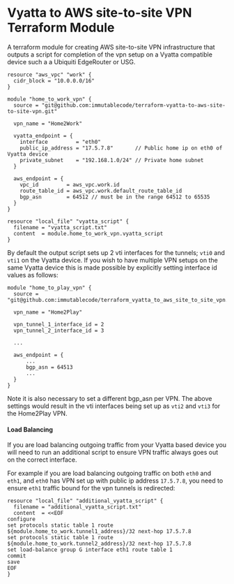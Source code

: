 Vyatta to AWS site-to-site VPN Terraform Module
===============================================

A terraform module for creating AWS site-to-site VPN infrastructure that outputs a script for completion of the vpn setup on a Vyatta compatible device such a a Ubiquiti EdgeRouter or USG.

```hcl-terraform
resource "aws_vpc" "work" {
  cidr_block = "10.0.0.0/16"
}

module "home_to_work_vpn" {
  source = "git@github.com:immutablecode/terraform-vyatta-to-aws-site-to-site-vpn.git"
  
  vpn_name = "Home2Work"
  
  vyatta_endpoint = {
    interface         = "eth0"
    public_ip_address = "17.5.7.8"       // Public home ip on eth0 of Vyatta device
    private_subnet    = "192.168.1.0/24" // Private home subnet
  }

  aws_endpoint = {
    vpc_id         = aws_vpc.work.id
    route_table_id = aws_vpc.work.default_route_table_id
    bgp_asn        = 64512 // must be in the range 64512 to 65535 
  }
}

resource "local_file" "vyatta_script" {
  filename = "vyatta_script.txt"
  content  = module.home_to_work_vpn.vyatta_script
}
```

By default the output script sets up 2 vti interfaces for the tunnels; `vti0` and `vti1` on the Vyatta device. If you wish to have multiple VPN setups on the same Vyatta device this is made possible by explicitly setting interface id values as follows:

```hcl-terraform
module "home_to_play_vpn" {
  source = "git@github.com:immutablecode/terraform_vyatta_to_aws_site_to_site_vpn.git"

  vpn_name = "Home2Play"

  vpn_tunnel_1_interface_id = 2
  vpn_tunnel_2_interface_id = 3    

  ...

  aws_endpoint = {
      ...
      bgp_asn = 64513
      ...
  }
}
```

Note it is also necessary to set a different bgp_asn per VPN. The above settings would result in the vti interfaces being set up as `vti2` and `vti3` for the Home2Play VPN.

#### Load Balancing

If you are load balancing outgoing traffic from your Vyatta based device you will need to run an additional script to ensure VPN traffic always goes out on the correct interface.

For example if you are load balancing outgoing traffic on both `eth0` and `eth1`, and `eth0` has VPN set up with public ip address `17.5.7.8`, you need to ensure `eth1` traffic bound for the vpn tunnels is redirected:

```hcl-terraform
resource "local_file" "additional_vyatta_script" {
  filename = "additional_vyatta_script.txt"
  content  = <<EOF
configure
set protocols static table 1 route ${module.home_to_work.tunnel1_address}/32 next-hop 17.5.7.8
set protocols static table 1 route ${module.home_to_work.tunnel2_address}/32 next-hop 17.5.7.8
set load-balance group G interface eth1 route table 1
commit
save
EOF
}
```
